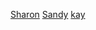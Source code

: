 [Sharon](https://sharon-yi.com/)
[Sandy](https://www.sandy.codes/)
[kay](https://www.kaystocks.com/)
